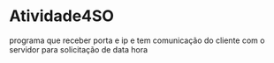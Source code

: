 # Atividade4SO
programa que receber porta e ip e tem comunicação do cliente com o servidor para solicitação de data hora 
